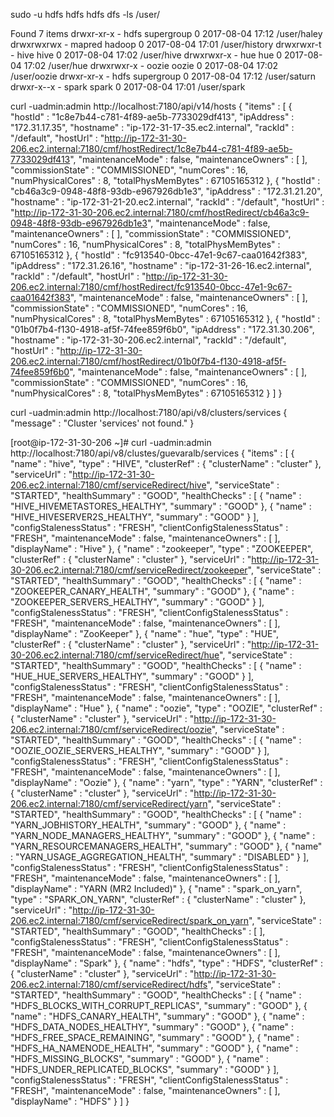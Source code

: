 sudo -u hdfs hdfs hdfs dfs -ls /user/

Found 7 items
drwxr-xr-x   - hdfs   supergroup          0 2017-08-04 17:12 /user/haley
drwxrwxrwx   - mapred hadoop              0 2017-08-04 17:01 /user/history
drwxrwxr-t   - hive   hive                0 2017-08-04 17:02 /user/hive
drwxrwxr-x   - hue    hue                 0 2017-08-04 17:02 /user/hue
drwxrwxr-x   - oozie  oozie               0 2017-08-04 17:02 /user/oozie
drwxr-xr-x   - hdfs   supergroup          0 2017-08-04 17:12 /user/saturn
drwxr-x--x   - spark  spark               0 2017-08-04 17:01 /user/spark

curl -uadmin:admin http://localhost:7180/api/v14/hosts
{
  "items" : [ {
    "hostId" : "1c8e7b44-c781-4f89-ae5b-7733029df413",
    "ipAddress" : "172.31.17.35",
    "hostname" : "ip-172-31-17-35.ec2.internal",
    "rackId" : "/default",
    "hostUrl" : "http://ip-172-31-30-206.ec2.internal:7180/cmf/hostRedirect/1c8e7b44-c781-4f89-ae5b-7733029df413",
    "maintenanceMode" : false,
    "maintenanceOwners" : [ ],
    "commissionState" : "COMMISSIONED",
    "numCores" : 16,
    "numPhysicalCores" : 8,
    "totalPhysMemBytes" : 67105165312
  }, {
    "hostId" : "cb46a3c9-0948-48f8-93db-e967926db1e3",
    "ipAddress" : "172.31.21.20",
    "hostname" : "ip-172-31-21-20.ec2.internal",
    "rackId" : "/default",
    "hostUrl" : "http://ip-172-31-30-206.ec2.internal:7180/cmf/hostRedirect/cb46a3c9-0948-48f8-93db-e967926db1e3",
    "maintenanceMode" : false,
    "maintenanceOwners" : [ ],
    "commissionState" : "COMMISSIONED",
    "numCores" : 16,
    "numPhysicalCores" : 8,
    "totalPhysMemBytes" : 67105165312
  }, {
    "hostId" : "fc913540-0bcc-47e1-9c67-caa01642f383",
    "ipAddress" : "172.31.26.16",
    "hostname" : "ip-172-31-26-16.ec2.internal",
    "rackId" : "/default",
    "hostUrl" : "http://ip-172-31-30-206.ec2.internal:7180/cmf/hostRedirect/fc913540-0bcc-47e1-9c67-caa01642f383",
    "maintenanceMode" : false,
    "maintenanceOwners" : [ ],
    "commissionState" : "COMMISSIONED",
    "numCores" : 16,
    "numPhysicalCores" : 8,
    "totalPhysMemBytes" : 67105165312
  }, {
    "hostId" : "01b0f7b4-f130-4918-af5f-74fee859f6b0",
    "ipAddress" : "172.31.30.206",
    "hostname" : "ip-172-31-30-206.ec2.internal",
    "rackId" : "/default",
    "hostUrl" : "http://ip-172-31-30-206.ec2.internal:7180/cmf/hostRedirect/01b0f7b4-f130-4918-af5f-74fee859f6b0",
    "maintenanceMode" : false,
    "maintenanceOwners" : [ ],
    "commissionState" : "COMMISSIONED",
    "numCores" : 16,
    "numPhysicalCores" : 8,
    "totalPhysMemBytes" : 67105165312
  } ]
}

curl -uadmin:admin http://localhost:7180/api/v8/clusters/services
{
  "message" : "Cluster 'services' not found."
}

[root@ip-172-31-30-206 ~]# curl  -uadmin:admin http://localhost:7180/api/v8/clustes/guevaralb/services
{
  "items" : [ {
    "name" : "hive",
    "type" : "HIVE",
    "clusterRef" : {
      "clusterName" : "cluster"
    },
    "serviceUrl" : "http://ip-172-31-30-206.ec2.internal:7180/cmf/serviceRedirect/hive",
    "serviceState" : "STARTED",
    "healthSummary" : "GOOD",
    "healthChecks" : [ {
      "name" : "HIVE_HIVEMETASTORES_HEALTHY",
      "summary" : "GOOD"
    }, {
      "name" : "HIVE_HIVESERVER2S_HEALTHY",
      "summary" : "GOOD"
    } ],
    "configStalenessStatus" : "FRESH",
    "clientConfigStalenessStatus" : "FRESH",
    "maintenanceMode" : false,
    "maintenanceOwners" : [ ],
    "displayName" : "Hive"
  }, {
    "name" : "zookeeper",
    "type" : "ZOOKEEPER",
    "clusterRef" : {
      "clusterName" : "cluster"
    },
    "serviceUrl" : "http://ip-172-31-30-206.ec2.internal:7180/cmf/serviceRedirect/zookeeper",
    "serviceState" : "STARTED",
    "healthSummary" : "GOOD",
    "healthChecks" : [ {
      "name" : "ZOOKEEPER_CANARY_HEALTH",
      "summary" : "GOOD"
    }, {
      "name" : "ZOOKEEPER_SERVERS_HEALTHY",
      "summary" : "GOOD"
    } ],
    "configStalenessStatus" : "FRESH",
    "clientConfigStalenessStatus" : "FRESH",
    "maintenanceMode" : false,
    "maintenanceOwners" : [ ],
    "displayName" : "ZooKeeper"
  }, {
    "name" : "hue",
    "type" : "HUE",
    "clusterRef" : {
      "clusterName" : "cluster"
    },
    "serviceUrl" : "http://ip-172-31-30-206.ec2.internal:7180/cmf/serviceRedirect/hue",
    "serviceState" : "STARTED",
    "healthSummary" : "GOOD",
    "healthChecks" : [ {
      "name" : "HUE_HUE_SERVERS_HEALTHY",
      "summary" : "GOOD"
    } ],
    "configStalenessStatus" : "FRESH",
    "clientConfigStalenessStatus" : "FRESH",
    "maintenanceMode" : false,
    "maintenanceOwners" : [ ],
    "displayName" : "Hue"
  }, {
    "name" : "oozie",
    "type" : "OOZIE",
    "clusterRef" : {
      "clusterName" : "cluster"
    },
    "serviceUrl" : "http://ip-172-31-30-206.ec2.internal:7180/cmf/serviceRedirect/oozie",
    "serviceState" : "STARTED",
    "healthSummary" : "GOOD",
    "healthChecks" : [ {
      "name" : "OOZIE_OOZIE_SERVERS_HEALTHY",
      "summary" : "GOOD"
    } ],
    "configStalenessStatus" : "FRESH",
    "clientConfigStalenessStatus" : "FRESH",
    "maintenanceMode" : false,
    "maintenanceOwners" : [ ],
    "displayName" : "Oozie"
  }, {
    "name" : "yarn",
    "type" : "YARN",
    "clusterRef" : {
      "clusterName" : "cluster"
    },
    "serviceUrl" : "http://ip-172-31-30-206.ec2.internal:7180/cmf/serviceRedirect/yarn",
    "serviceState" : "STARTED",
    "healthSummary" : "GOOD",
    "healthChecks" : [ {
      "name" : "YARN_JOBHISTORY_HEALTH",
      "summary" : "GOOD"
    }, {
      "name" : "YARN_NODE_MANAGERS_HEALTHY",
      "summary" : "GOOD"
    }, {
      "name" : "YARN_RESOURCEMANAGERS_HEALTH",
      "summary" : "GOOD"
    }, {
      "name" : "YARN_USAGE_AGGREGATION_HEALTH",
      "summary" : "DISABLED"
    } ],
    "configStalenessStatus" : "FRESH",
    "clientConfigStalenessStatus" : "FRESH",
    "maintenanceMode" : false,
    "maintenanceOwners" : [ ],
    "displayName" : "YARN (MR2 Included)"
  }, {
    "name" : "spark_on_yarn",
    "type" : "SPARK_ON_YARN",
    "clusterRef" : {
      "clusterName" : "cluster"
    },
    "serviceUrl" : "http://ip-172-31-30-206.ec2.internal:7180/cmf/serviceRedirect/spark_on_yarn",
    "serviceState" : "STARTED",
    "healthSummary" : "GOOD",
    "healthChecks" : [ ],
    "configStalenessStatus" : "FRESH",
    "clientConfigStalenessStatus" : "FRESH",
    "maintenanceMode" : false,
    "maintenanceOwners" : [ ],
    "displayName" : "Spark"
  }, {
    "name" : "hdfs",
    "type" : "HDFS",
    "clusterRef" : {
      "clusterName" : "cluster"
    },
    "serviceUrl" : "http://ip-172-31-30-206.ec2.internal:7180/cmf/serviceRedirect/hdfs",
    "serviceState" : "STARTED",
    "healthSummary" : "GOOD",
    "healthChecks" : [ {
      "name" : "HDFS_BLOCKS_WITH_CORRUPT_REPLICAS",
      "summary" : "GOOD"
    }, {
      "name" : "HDFS_CANARY_HEALTH",
      "summary" : "GOOD"
    }, {
      "name" : "HDFS_DATA_NODES_HEALTHY",
      "summary" : "GOOD"
    }, {
      "name" : "HDFS_FREE_SPACE_REMAINING",
      "summary" : "GOOD"
    }, {
      "name" : "HDFS_HA_NAMENODE_HEALTH",
      "summary" : "GOOD"
    }, {
      "name" : "HDFS_MISSING_BLOCKS",
      "summary" : "GOOD"
    }, {
      "name" : "HDFS_UNDER_REPLICATED_BLOCKS",
      "summary" : "GOOD"
    } ],
    "configStalenessStatus" : "FRESH",
    "clientConfigStalenessStatus" : "FRESH",
    "maintenanceMode" : false,
    "maintenanceOwners" : [ ],
    "displayName" : "HDFS"
  } ]
}


